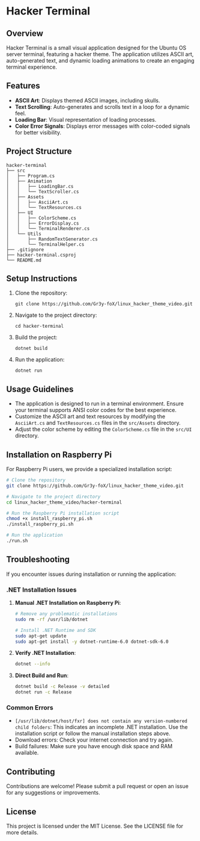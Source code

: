 # Hacker Terminal

## Overview
Hacker Terminal is a small visual application designed for the Ubuntu OS server terminal, featuring a hacker theme. The application utilizes ASCII art, auto-generated text, and dynamic loading animations to create an engaging terminal experience.

## Features
- **ASCII Art**: Displays themed ASCII images, including skulls.
- **Text Scrolling**: Auto-generates and scrolls text in a loop for a dynamic feel.
- **Loading Bar**: Visual representation of loading processes.
- **Color Error Signals**: Displays error messages with color-coded signals for better visibility.

## Project Structure
```
hacker-terminal
├── src
│   ├── Program.cs
│   ├── Animation
│   │   ├── LoadingBar.cs
│   │   └── TextScroller.cs
│   ├── Assets
│   │   ├── AsciiArt.cs
│   │   └── TextResources.cs
│   ├── UI
│   │   ├── ColorScheme.cs
│   │   ├── ErrorDisplay.cs
│   │   └── TerminalRenderer.cs
│   └── Utils
│       ├── RandomTextGenerator.cs
│       └── TerminalHelper.cs
├── .gitignore
├── hacker-terminal.csproj
└── README.md
```

## Setup Instructions
1. Clone the repository:
   ```
   git clone https://github.com/Gr3y-foX/linux_hacker_theme_video.git
   ```
2. Navigate to the project directory:
   ```
   cd hacker-terminal
   ```
3. Build the project:
   ```
   dotnet build
   ```
4. Run the application:
   ```
   dotnet run
   ```

## Usage Guidelines
- The application is designed to run in a terminal environment. Ensure your terminal supports ANSI color codes for the best experience.
- Customize the ASCII art and text resources by modifying the `AsciiArt.cs` and `TextResources.cs` files in the `src/Assets` directory.
- Adjust the color scheme by editing the `ColorScheme.cs` file in the `src/UI` directory.

## Installation on Raspberry Pi
For Raspberry Pi users, we provide a specialized installation script:
```bash
# Clone the repository
git clone https://github.com/Gr3y-foX/linux_hacker_theme_video.git

# Navigate to the project directory
cd linux_hacker_theme_video/hacker-terminal

# Run the Raspberry Pi installation script
chmod +x install_raspberry_pi.sh
./install_raspberry_pi.sh

# Run the application
./run.sh
```

## Troubleshooting
If you encounter issues during installation or running the application:

### .NET Installation Issues
1. **Manual .NET Installation on Raspberry Pi**:
   ```bash
   # Remove any problematic installations
   sudo rm -rf /usr/lib/dotnet
   
   # Install .NET Runtime and SDK
   sudo apt-get update
   sudo apt-get install -y dotnet-runtime-6.0 dotnet-sdk-6.0
   ```

2. **Verify .NET Installation**:
   ```bash
   dotnet --info
   ```

3. **Direct Build and Run**:
   ```bash
   dotnet build -c Release -v detailed
   dotnet run -c Release
   ```

### Common Errors
- `[/usr/lib/dotnet/host/fxr] does not contain any version-numbered child folders`: This indicates an incomplete .NET installation. Use the installation script or follow the manual installation steps above.
- Download errors: Check your internet connection and try again.
- Build failures: Make sure you have enough disk space and RAM available.

## Contributing
Contributions are welcome! Please submit a pull request or open an issue for any suggestions or improvements.

## License
This project is licensed under the MIT License. See the LICENSE file for more details.